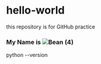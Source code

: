 

# hello-world
this repository is for GitHub practice
### My Name is ![Bean (4)](https://github.com/user-attachments/assets/2dd217cb-f987-4d16-8d8d-1dea2dae8960)
python --version
